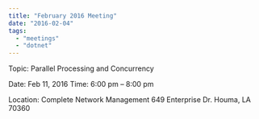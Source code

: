 ```yaml
---
title: "February 2016 Meeting"
date: "2016-02-04"
tags: 
  - "meetings"
  - "dotnet"
---
```


Topic: Parallel Processing and Concurrency

Date: Feb 11, 2016 Time: 6:00 pm – 8:00 pm

Location: Complete Network Management 649 Enterprise Dr. Houma, LA 70360
